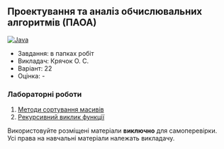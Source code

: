 ## Проектування та аналіз обчислювальних алгоритмів (ПАОА)

[![Java](https://img.shields.io/badge/Java-E87000?style=for-the-badge&logo=coffeescript&logoColor=white)](#)

- Завдання: в папках робіт
- Викладач: Крячок О. С.
- Варіант: 22
- Оцінка: -

### Лабораторні роботи
 1. [Методи сортування масивів](https://github.com/xairaven/KPI-Labs/tree/main/3rdSemester/DACA/Lab1)<br>
 2. [Рекурсивний виклик функції](https://github.com/xairaven/KPI-Labs/tree/main/3rdSemester/DACA/Lab2)<br>

Використовуйте розміщені матеріали **виключно** для самоперевірки.<br>
Усі права на навчальні матеріали належать викладачу.
